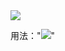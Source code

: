 
<img src="https://github.com/guoxiaoxing/android-framework-source-code-analysis/raw/master/art/emoji/emoji1.gif"/>

用法："<img src="https://github.com/guoxiaoxing/android-framework-source-code-analysis/raw/master/art/emoji/emoji1.gif"/>"


